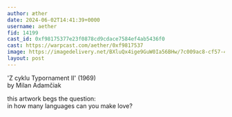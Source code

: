 ```yaml
---
author: æther
date: 2024-06-02T14:41:39+0000
username: aether
fid: 14199
cast_id: 0xf98175377e23f0878cd9cdace7584ef4ab5436f0
cast: https://warpcast.com/aether/0xf9817537
image: https://imagedelivery.net/BXluQx4ige9GuW0Ia56BHw/7c009ac8-cf57-4819-fddf-d6451528a100/original
layout: post
---
```

'Z cyklu Typornament II' (1969)   
by Milan Adamčiak   
  
this artwork begs the question:   
in how many languages can you make love?  

<img src='https://imagedelivery.net/BXluQx4ige9GuW0Ia56BHw/7c009ac8-cf57-4819-fddf-d6451528a100/original' alt='' referrerpolicy='no-referrer'/>